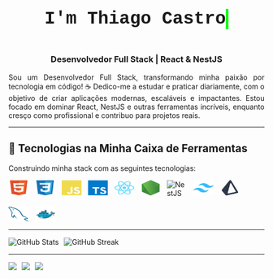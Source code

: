 <div style="text-align: center;">
  <h1 align="center" style="display: inline-block; font-size: 2.5em; font-family: 'Courier New', Courier, monospace; overflow: hidden; white-space: nowrap; border-right: 0.15em solid #00ff00; animation: typing 3.5s steps(30, end), blink-caret 0.5s step-end infinite;">
    I'm Thiago Castro
  </h1>
  <h3 align="center" >Desenvolvedor Full Stack | React & NestJS</h3>
</div>

<p align="justify">
    Sou um Desenvolvedor Full Stack, transformando minha paixão por tecnologia em código! ☕ Dedico-me a estudar e praticar diariamente, com o objetivo de criar aplicações modernas, escaláveis e impactantes. Estou focado em dominar React, NestJS e       outras     
    ferramentas incríveis, enquanto cresço como profissional e contribuo para projetos reais.  
</p>

---

## 🚀 Tecnologias na Minha Caixa de Ferramentas
Construindo minha stack com as seguintes tecnologias:

<div style="display: flex; flex-wrap: wrap; gap: 12px; margin: 15px 0;">
  <img align="center" alt="HTML" height="30" width="40" src="https://raw.githubusercontent.com/devicons/devicon/master/icons/html5/html5-original.svg" title="HTML5">
  <img align="center" alt="CSS" height="30" width="40" src="https://raw.githubusercontent.com/devicons/devicon/master/icons/css3/css3-original.svg" title="CSS3">
  <img align="center" alt="JavaScript" height="30" width="40" src="https://raw.githubusercontent.com/devicons/devicon/master/icons/javascript/javascript-plain.svg" title="JavaScript">
  <img align="center" alt="TypeScript" height="30" width="40" src="https://raw.githubusercontent.com/devicons/devicon/master/icons/typescript/typescript-original.svg" title="TypeScript">
  <img align="center" alt="ReactJS" height="30" width="40" src="https://raw.githubusercontent.com/devicons/devicon/master/icons/react/react-original.svg" title="ReactJS">
  <img align="center" alt="NodeJS" height="30" width="40" src="https://raw.githubusercontent.com/devicons/devicon/master/icons/nodejs/nodejs-original.svg" title="NodeJS">
  <img align="center" alt="NestJS" height="40" width="40" src="https://github.com/user-attachments/assets/e762aba6-7fb2-4ba2-9f4e-8c2267d0d321" title="NestJS">
  <img align="center" alt="TailwindCSS" height="30" width="40" src="https://raw.githubusercontent.com/devicons/devicon/master/icons/tailwindcss/tailwindcss-original.svg" title="TailwindCSS">

  <img align="center" alt="Prisma" height="30" width="40" src="https://raw.githubusercontent.com/devicons/devicon/master/icons/prisma/prisma-original.svg" title="Prisma">
  <img align="center" alt="MySQL" height="30" width="40" src="https://raw.githubusercontent.com/devicons/devicon/master/icons/mysql/mysql-original.svg" title="MySQL">
  <img align="center" alt="Docker" height="30" width="40" src="https://raw.githubusercontent.com/devicons/devicon/master/icons/docker/docker-original.svg" title="Docker">
</div>

---

<div style="display: flex; flex-wrap: wrap; gap: 10px; margin: 15px 0;">
  <img src="https://github-readme-stats.vercel.app/api?username=mrtaki67&show_icons=true&theme=dark&hide_border=true" alt="GitHub Stats" />
  <img src="https://github-readme-streak-stats.herokuapp.com/?user=mrtaki67&theme=dark&hide_border=true" alt="GitHub Streak" />
</div>

---


<div align="center" style="display: flex; flex-wrap: wrap; gap: 10px; margin: 15px 0;">
  <a href="mailto:thiagoc.company@gmail.com"><img src="https://img.shields.io/badge/-Gmail-%23D14836?style=for-the-badge&logo=gmail&logoColor=white" target="_blank"></a>
  <a href="https://www.linkedin.com/in/thiago-castro-dev" target="_blank"><img src="https://img.shields.io/badge/-LinkedIn-%230077B5?style=for-the-badge&logo=linkedin&logoColor=white"></a>
  <a href="https://github.com/mrtaki67" target="_blank"><img src="https://img.shields.io/badge/-GitHub-%23181717?style=for-the-badge&logo=github&logoColor=white"></a>
</div>

